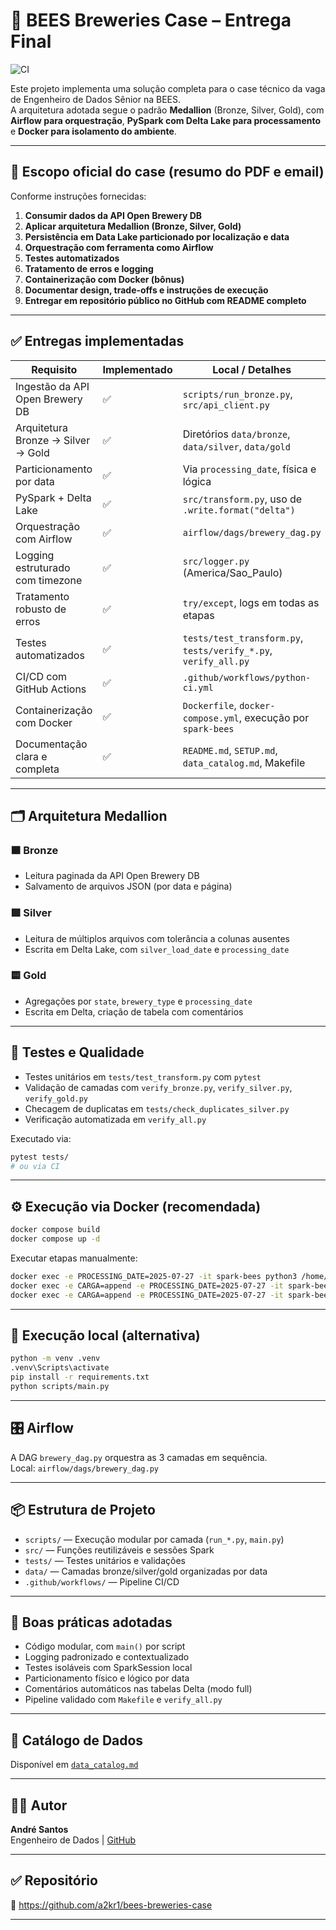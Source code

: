 # 🍺 BEES Breweries Case – Entrega Final

![CI](https://github.com/a2kr1/bees-breweries-case/actions/workflows/python-ci.yml/badge.svg)

Este projeto implementa uma solução completa para o case técnico da vaga de Engenheiro de Dados Sênior na BEES.  
A arquitetura adotada segue o padrão **Medallion** (Bronze, Silver, Gold), com **Airflow para orquestração**, **PySpark com Delta Lake para processamento** e **Docker para isolamento do ambiente**.

---

## 📄 Escopo oficial do case (resumo do PDF e email)

Conforme instruções fornecidas:

1. **Consumir dados da API Open Brewery DB**  
2. **Aplicar arquitetura Medallion (Bronze, Silver, Gold)**  
3. **Persistência em Data Lake particionado por localização e data**  
4. **Orquestração com ferramenta como Airflow**  
5. **Testes automatizados**  
6. **Tratamento de erros e logging**  
7. **Containerização com Docker (bônus)**  
8. **Documentar design, trade-offs e instruções de execução**  
9. **Entregar em repositório público no GitHub com README completo**

---

## ✅ Entregas implementadas

| Requisito                           | Implementado | Local / Detalhes                                                   |
|------------------------------------|--------------|----------------------------------------------------------------------|
| Ingestão da API Open Brewery DB    | ✅           | `scripts/run_bronze.py`, `src/api_client.py`                        |
| Arquitetura Bronze → Silver → Gold| ✅           | Diretórios `data/bronze`, `data/silver`, `data/gold`                |
| Particionamento por data           | ✅           | Via `processing_date`, física e lógica                              |
| PySpark + Delta Lake               | ✅           | `src/transform.py`, uso de `.write.format("delta")`                |
| Orquestração com Airflow           | ✅           | `airflow/dags/brewery_dag.py`                                       |
| Logging estruturado com timezone   | ✅           | `src/logger.py` (America/Sao_Paulo)                                 |
| Tratamento robusto de erros        | ✅           | `try/except`, logs em todas as etapas                               |
| Testes automatizados               | ✅           | `tests/test_transform.py`, `tests/verify_*.py`, `verify_all.py`     |
| CI/CD com GitHub Actions           | ✅           | `.github/workflows/python-ci.yml`                                   |
| Containerização com Docker         | ✅           | `Dockerfile`, `docker-compose.yml`, execução por `spark-bees`       |
| Documentação clara e completa      | ✅           | `README.md`, `SETUP.md`, `data_catalog.md`, Makefile                |

---

## 🗂️ Arquitetura Medallion

### 🟫 Bronze
- Leitura paginada da API Open Brewery DB
- Salvamento de arquivos JSON (por data e página)

### 🟪 Silver
- Leitura de múltiplos arquivos com tolerância a colunas ausentes
- Escrita em Delta Lake, com `silver_load_date` e `processing_date`

### 🟨 Gold
- Agregações por `state`, `brewery_type` e `processing_date`
- Escrita em Delta, criação de tabela com comentários

---

## 🧪 Testes e Qualidade

- Testes unitários em `tests/test_transform.py` com `pytest`
- Validação de camadas com `verify_bronze.py`, `verify_silver.py`, `verify_gold.py`
- Checagem de duplicatas em `tests/check_duplicates_silver.py`
- Verificação automatizada em `verify_all.py`

Executado via:

```bash
pytest tests/
# ou via CI
```

---

## ⚙️ Execução via Docker (recomendada)

```bash
docker compose build
docker compose up -d
```

Executar etapas manualmente:

```bash
docker exec -e PROCESSING_DATE=2025-07-27 -it spark-bees python3 /home/project/scripts/run_bronze.py
docker exec -e CARGA=append -e PROCESSING_DATE=2025-07-27 -it spark-bees python3 /home/project/scripts/run_silver.py
docker exec -e CARGA=append -e PROCESSING_DATE=2025-07-27 -it spark-bees python3 /home/project/scripts/run_gold.py
```

---

## 🧵 Execução local (alternativa)

```bash
python -m venv .venv
.venv\Scripts\activate
pip install -r requirements.txt
python scripts/main.py
```

---

## 🎛️ Airflow

A DAG `brewery_dag.py` orquestra as 3 camadas em sequência.  
Local: `airflow/dags/brewery_dag.py`

---

## 📦 Estrutura de Projeto

- `scripts/` — Execução modular por camada (`run_*.py`, `main.py`)
- `src/` — Funções reutilizáveis e sessões Spark
- `tests/` — Testes unitários e validações
- `data/` — Camadas bronze/silver/gold organizadas por data
- `.github/workflows/` — Pipeline CI/CD

---

## 🧠 Boas práticas adotadas

- Código modular, com `main()` por script
- Logging padronizado e contextualizado
- Testes isoláveis com SparkSession local
- Particionamento físico e lógico por data
- Comentários automáticos nas tabelas Delta (modo full)
- Pipeline validado com `Makefile` e `verify_all.py`

---

## 🧾 Catálogo de Dados

Disponível em [`data_catalog.md`](./data_catalog.md)

---

## 👨‍💻 Autor

**André Santos**  
Engenheiro de Dados | [GitHub](https://github.com/a2kr1)

---

## ✅ Repositório

🔗 https://github.com/a2kr1/bees-breweries-case

---